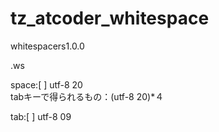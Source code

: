 # tz_atcoder_whitespace

whitespacers1.0.0

.ws

space:[ ] utf-8 20<br/>
tabキーで得られるもの：(utf-8 20)*４

tab:[	] utf-8 09
